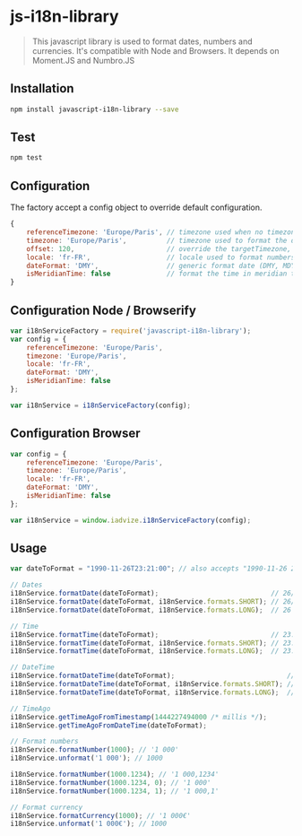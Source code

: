 # js-i18n-library

> This javascript library is used to format dates, numbers and currencies. It's compatible with Node and Browsers. It depends on Moment.JS and Numbro.JS

## Installation
``` sh
npm install javascript-i18n-library --save
```

## Test
```sh
npm test
```

## Configuration

The factory accept a config object to override default configuration.
```js
{
    referenceTimezone: 'Europe/Paris', // timezone used when no timezone is defined on the date to parse 
    timezone: 'Europe/Paris',          // timezone used to format the date
    offset: 120,                       // override the targetTimezone, add this offset (in minutes) to the parsed date
    locale: 'fr-FR',                   // locale used to format numbers, currencies and long date format
    dateFormat: 'DMY',                 // generic format date (DMY, MDY or YMD)
    isMeridianTime: false              // format the time in meridian time or 24 hours time
}
```

## Configuration Node / Browserify
``` javascript
var i18nServiceFactory = require('javascript-i18n-library');
var config = {
    referenceTimezone: 'Europe/Paris',
    timezone: 'Europe/Paris',
    locale: 'fr-FR',
    dateFormat: 'DMY',
    isMeridianTime: false
};

var i18nService = i18nServiceFactory(config);
```

## Configuration Browser
``` javascript
var config = {
    referenceTimezone: 'Europe/Paris',
    timezone: 'Europe/Paris',
    locale: 'fr-FR',
    dateFormat: 'DMY',
    isMeridianTime: false
};

var i18nService = window.iadvize.i18nServiceFactory(config);
```

## Usage 
```javascript
var dateToFormat = "1990-11-26T23:21:00"; // also accepts "1990-11-26 23:21:00" format

// Dates
i18nService.formatDate(dateToFormat);                            // 26/11/1990
i18nService.formatDate(dateToFormat, i18nService.formats.SHORT); // 26/11/1990
i18nService.formatDate(dateToFormat, i18nService.formats.LONG);  // 26 novembre 1990

// Time
i18nService.formatTime(dateToFormat);                            // 23:21
i18nService.formatTime(dateToFormat, i18nService.formats.SHORT); // 23:21
i18nService.formatTime(dateToFormat, i18nService.formats.LONG);  // 23:21:00

// DateTime
i18nService.formatDateTime(dateToFormat);                            // 26/11/1990 23:21
i18nService.formatDateTime(dateToFormat, i18nService.formats.SHORT); // 26/11/1990 23:21
i18nService.formatDateTime(dateToFormat, i18nService.formats.LONG);  // 26 novembre 1990 23:21:00

// TimeAgo
i18nService.getTimeAgoFromTimestamp(1444227494000 /* millis */);
i18nService.getTimeAgoFromDateTime(dateToFormat);

// Format numbers
i18nService.formatNumber(1000); // '1 000'
i18nService.unformat('1 000'); // 1000

i18nService.formatNumber(1000.1234); // '1 000,1234'
i18nService.formatNumber(1000.1234, 0); // '1 000'
i18nService.formatNumber(1000.1234, 1); // '1 000,1'

// Format currency
i18nService.formatCurrency(1000); // '1 000€'
i18nService.unformat('1 000€'); // 1000
```

